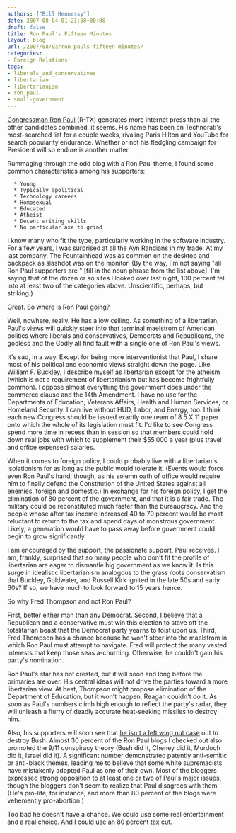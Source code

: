 ```yaml
---
authors: ["Bill Hennessy"]
date: 2007-08-04 01:21:58+00:00
draft: false
title: Ron Paul's Fifteen Minutes
layout: blog
url: /2007/08/03/ron-pauls-fifteen-minutes/
categories:
- Foreign Relations
tags:
- liberals_and_conservatives
- libertarian
- libertarianism
- ron_paul
- small-government
---
```


[Congressman Ron Paul ](https://apnews.myway.com/article/20070803/D8QPFOM00.html)(R-TX) generates more internet press than all the other candidates combined, it seems.  His name has been on Technorati's most-searched list for a couple weeks, rivaling Paris Hilton and YouTube for search popularity endurance.  Whether or not his fledgling campaign for President will so endure is another matter.

Rummaging through the odd blog with a Ron Paul theme, I found some common characteristics among his supporters:



	  * Young
	  * Typically apolitical
	  * Technology careers
	  * Homosexual
	  * Educated
	  * Atheist
	  * Decent writing skills
	  * No particular axe to grind

I know many who fit the type, particularly working in the software industry.  For a few years, I was surprised at all the Ayn Randians in my trade.  At my last company, The Fountainhead was as common on the desktop and backpack as slashdot was on the monitor.   (By the way, I'm not saying "all Ron Paul supporters are " [fill in the noun phrase from the list above].  I'm saying that of the dozen or so sites I looked over last night, 100 percent fell into at least two of the categories above.  Unscientific, perhaps, but striking.)

Great.  So where is Ron Paul going?

Well, nowhere, really.  He has a low ceiling.  As something of a libertarian, Paul's views will quickly steer into that terminal maelstrom of  American politics where liberals and conservatives, Democrats and Republicans, the godless and the Godly all find fault with a single one of Ron Paul's views.

It's sad, in a way.  Except for being more interventionist that Paul, I share most of his political and economic views straight down the page.  Like William F. Buckley, I describe myself as libertarian except for the atheism (which is not a requirement of libertarianism but has become frightfully common).  I oppose almost everything the government does under the commerce clause and the 14th Amendment.  I have no use for the Departments of Education, Veterans Affairs, Health and Human Services, or Homeland Security.  I can live without HUD, Labor, and Energy, too.  I think each new Congress should be issued exactly one ream of 8.5 X 11 paper onto which the whole of its legislation must fit.  I'd like to see Congress spend more time in recess than in session so that members could hold down real jobs with which to supplement their $55,000 a year (plus travel and office expenses) salaries.

When it comes to foreign policy, I could probably live with a libertarian's isolationism for as long as the public would tolerate it.  (Events would force even Ron Paul's hand, though, as his solemn oath of office would require him to finally defend the Constitution of the United States against all enemies, foreign and domestic.)  In exchange for his foreign policy, I get the elimination of 80 percent of the government, and that it is a fair trade. The military could be reconstituted much faster than the bureaucracy.  And the people whose after tax income increased 40 to 70 percent would be most reluctant to return to the tax and spend days of monstrous government.  Likely, a generation would have to pass away before government could begin to grow significantly.

I am encouraged by the support, the passionate support, Paul receives.  I am, frankly, surprised that so many people who don't fit the profile of libertarian are eager to dismantle big government as we know it.  Is this surge in idealistic libertarianism analogous to the grass roots conservatism that Buckley, Goldwater, and Russell Kirk ignited in the late 50s and early 60s?  If so, we have much to look forward to 15 years hence.

So why Fred Thompson and not Ron Paul?

First, better either man than any Democrat.  Second, I believe that a Republican and a conservative must win this election to stave off the totalitarian beast that the Democrat party yearns to foist upon us.  Third, Fred Thompson has a chance because he won't steer into the maelstrom in which Ron Paul must attempt to navigate.  Fred will protect the many vested interests that keep those seas a-churning.  Otherwise, he couldn't gain his party's nomination.

Ron Paul's star has not crested, but it will soon and long before the primaries are over. His central ideas will not drive the parties toward a more libertarian view.  At best, Thompson might propose elimination of the Department of Education, but it won't happen.  Reagan couldn't do it.  As soon as Paul's numbers climb high enough to reflect the party's radar, they will unleash a flurry of deadly accurate heat-seeking missiles to destroy him.

Also, his supporters will soon see that [he isn't a left wing nut case](https://www.ronpaul2008.com/issues/) out to destroy Bush. Almost 30 percent of the Ron Paul blogs I checked out also promoted the 9/11 conspiracy theory (Bush did it, Cheney did it, Murdoch did it, Israel did it).  A significant number demonstrated patently anti-semitic or anti-black themes, leading me to believe that some white supremacists have mistakenly adopted Paul as one of their own.  Most of the bloggers expressed strong opposition to at least one or two of Paul's major issues, though the bloggers don't seem to realize that Paul disagrees with them.  (He's pro-life, for instance, and more than 80 percent of the blogs were vehemently pro-abortion.)

Too bad he doesn't have a chance.  We could use some real entertainment and a real choice.  And I could use an 80 percent tax cut.


